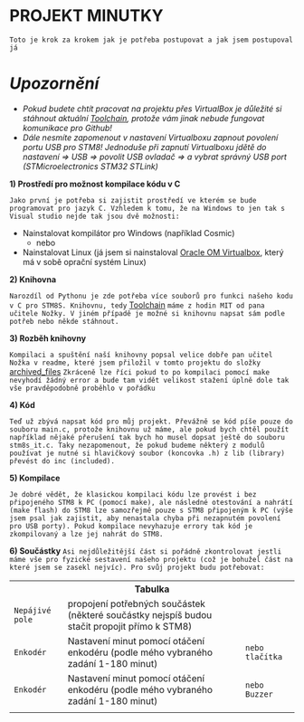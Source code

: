 PROJEKT MINUTKY
=
`Toto je krok za krokem jak je potřeba postupovat a jak jsem postupoval já`

*Upozornění*
=

* *Pokud budete chtít pracovat na projektu přes VirtualBox je důležité si stáhnout aktuální [Toolchain](https://github.com/spseol/STM8S-toolchain), protože vám jinak nebude fungovat komunikace pro Github!*
* *Dále nesmíte zapomenout v nastavení Virtualboxu zapnout povolení portu USB pro STM8! Jednoduše při zapnutí Virtualboxu jdětě do nastavení => USB => povolit USB ovladač => a vybrat správný USB port (STMicroelectronics STM32 STLink)*

**1) Prostředí pro možnost kompilace kódu v C**

`Jako první je potřeba si zajistit prostředí ve kterém se bude programovat pro jazyk C. Vzhledem k tomu, že na Windows to jen tak s Visual studio nejde tak jsou dvě možnosti:`
* Nainstalovat kompilátor pro Windows (například Cosmic)
  * nebo
* Nainstalovat Linux (já jsem si nainstaloval [Oracle OM Virtualbox](https://www.virtualbox.org/), který má v sobě oprační systém Linux)

**2) Knihovna**

`Narozdíl od Pythonu je zde potřeba více souborů pro funkci našeho kodu v C pro STM8S. Knihovnu, tedy` [Toolchain](https://github.com/spseol/STM8S-toolchain) `máme z hodin MIT od pana učitele Nožky. V jiném případě je možné si knihovnu napsat sám podle potřeb nebo někde stáhnout.`

**3) Rozběh knihovny**

`Kompilaci a spuštění naší knihovny popsal velice dobře pan učitel Nožka v readme, které jsem přiložil v tomto projektu do složky` [archived_files](https://github.com/Patrik41089/MIT_MINUTKY/tree/main/archived_files) `Zkráceně lze říci pokud to po kompilaci pomocí make nevyhodí žádný error a bude tam vidět velikost stažení úplně dole tak vše pravděpodobně proběhlo v pořádku`

**4) Kód**

`Teď už zbývá napsat kód pro můj projekt. Převážně se kód píše pouze do souboru main.c, protože knihovnu už máme, ale pokud bych chtěl použít například nějaké přerušení tak bych ho musel dopsat ještě do souboru stm8s_it.c. Taky nezapomenout, že pokud budeme některý z modulů používat je nutné si hlavičkový soubor (koncovka .h) z lib (library) převést do inc (included).`

**5) Kompilace**

`Je dobré vědět, že klasickou kompilaci kódu lze provést i bez připojeného STM8 k PC (pomocí make), ale následné otestování a nahrátí (make flash) do STM8 lze samozřejmě pouze s STM8 připojeným k PC (výše jsem psal jak zajistit, aby nenastala chyba při nezapnutém povolení pro USB porty). Pokud kompilace nevyhazuje errory tak kód je zkompilovaný a lze jej nahrát do STM8.`

**6) Součástky**
`Asi nejdůležitější část si pořádně zkontrolovat jestli máme vše pro fyzické sestavení našeho projektu (což je bohužel část na které jsem se zasekl nejvíc). Pro svůj projekt budu potřebovat:`

<table>
  <tr>
    <th colspan="3">Tabulka</th>
  </tr>
  <tr>
    <td><code>Nepájivé pole</code></td>
    <td>propojení potřebných součástek (některé součástky nejspíš budou stačit propojit přímo k STM8)</td>
    <td></td>
  </tr>
  <tr>
    <td><code>Enkodér</code></td>
    <td>Nastavení minut pomocí otáčení enkodéru (podle mého vybraného zadání 1-180 minut)</td>
    <td><code>nebo tlačítka</code></td>
  </tr>
  <tr>
    <td><code>Enkodér</code></td>
    <td>Nastavení minut pomocí otáčení enkodéru (podle mého vybraného zadání 1-180 minut)</td>
    <td><code>nebo Buzzer</code></td>
  </tr>
  <tr>
   <td></td>
   <td></td>
   <td></td>
  </tr>
</table>

  
